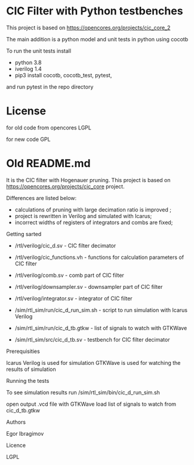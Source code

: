 # CIC Filter with Python testbenches

This project is based on https://opencores.org/projects/cic_core_2

The main addition is a python model and unit tests in python using cocotb

To run the unit tests install
- python 3.8
- iverilog 1.4
- pip3 install cocotb, cocotb_test, pytest,

and run pytest in the repo directory


# License
for old code from opencores LGPL

for new code GPL


# Old README.md

It is the CIC filter with Hogenauer pruning.
This project is based on https://opencores.org/projects/cic_core project.

Differences are listed below:
* calculations of pruning with large decimation ratio is improved ;
* project is rewritten in Verilog and simulated with Icarus;
* incorrect widths of registers of integrators and combs are fixed;

Getting sarted

* /rtl/verilog/cic\_d.sv - CIC filter decimator
* /rtl/verilog/cic\_functions.vh - functions for calculation parameters of CIC filter
* /rtl/verilog/comb.sv - comb part of CIC filter
* /rtl/verilog/downsampler.sv - downsampler part of CIC filter
* /rtl/verilog/integrator.sv - integrator of CIC filter

* /sim/rtl\_sim/run/cic\_d\_run_sim.sh - script to run simulation with Icarus Verilog
* /sim/rtl\_sim/run/cic\_d\_tb.gtkw - list of signals to watch with GTKWave
* /sim/rtl\_sim/src/cic\_d\_tb.sv - testbench for CIC filter decimator

Prerequisities

Icarus Verilog is used for simulation 
GTKWave is used for watching the results of simulation

Running the tests

To see simulation results run
/sim/rtl\_sim/bin/cic\_d\_run\_sim.sh

open output .vcd file with GTKWave
load list of signals to watch from cic\_d_tb.gtkw

Authors

Egor Ibragimov

Licence

LGPL